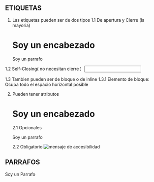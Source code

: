 ## ETIQUETAS
<etiqueta> </etiqueta>
 
1. Las etiquetas pueden ser de dos tipos
  1.1 De apertura y Cierre (la mayoria)
    <h1>Soy un encabezado</h1>
    <p>Soy un parrafo</p>

  1.2 Self-Closing( no necesitan cierre )
    <img />
    <input />

 1.3 Tambien pueden ser de bloque o de inline
    1.3.1 Elemento de bloque: Ocupa todo el espacio horizontal posible
 
2. Pueden tener atributos
    <h1 atributo="valorAtributo">Soy un encabezado</h1>
    2.1 Opcionales
      <p class="parrafo">Soy un parrafo</p>
    2.2 Obligatorio
      <img src="ruta" alt="mensaje de accesibilidad"  />

 ## PARRAFOS


  <p> Soy un Parrafo </p>